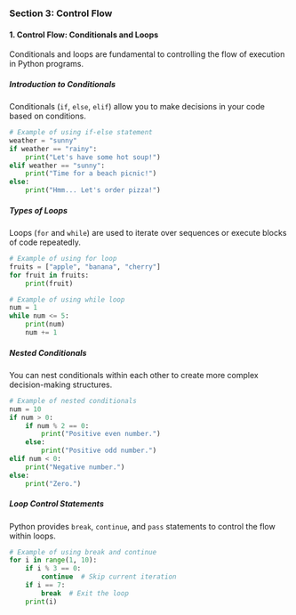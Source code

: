 ### Section 3: Control Flow

#### 1. Control Flow: Conditionals and Loops
Conditionals and loops are fundamental to controlling the flow of execution in Python programs.

##### Introduction to Conditionals
Conditionals (`if`, `else`, `elif`) allow you to make decisions in your code based on conditions.

```python
# Example of using if-else statement
weather = "sunny"
if weather == "rainy":
    print("Let's have some hot soup!")
elif weather == "sunny":
    print("Time for a beach picnic!")
else:
    print("Hmm... Let's order pizza!")
```

##### Types of Loops
Loops (`for` and `while`) are used to iterate over sequences or execute blocks of code repeatedly.

```python
# Example of using for loop
fruits = ["apple", "banana", "cherry"]
for fruit in fruits:
    print(fruit)

# Example of using while loop
num = 1
while num <= 5:
    print(num)
    num += 1
```


##### Nested Conditionals
You can nest conditionals within each other to create more complex decision-making structures.

```python
# Example of nested conditionals
num = 10
if num > 0:
    if num % 2 == 0:
        print("Positive even number.")
    else:
        print("Positive odd number.")
elif num < 0:
    print("Negative number.")
else:
    print("Zero.")
```

##### Loop Control Statements
Python provides `break`, `continue`, and `pass` statements to control the flow within loops.

```python
# Example of using break and continue
for i in range(1, 10):
    if i % 3 == 0:
        continue  # Skip current iteration
    if i == 7:
        break  # Exit the loop
    print(i)
```
